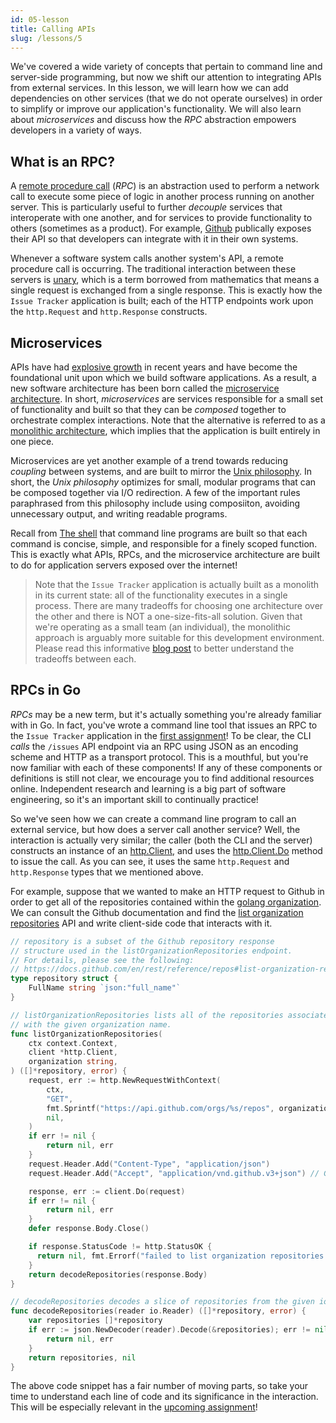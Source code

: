 ```yaml
---
id: 05-lesson
title: Calling APIs
slug: /lessons/5
---
```


We've covered a wide variety of concepts that pertain to command line
and server-side programming, but now we shift our attention to integrating
APIs from external services. In this lesson, we will learn how we can add
dependencies on other services (that we do not operate ourselves) in
order to simplify or improve our application's functionality. We will
also learn about *microservices* and discuss how the *RPC* abstraction
empowers developers in a variety of ways.

## What is an RPC?

A [remote procedure call][1] (*RPC*) is an abstraction used to perform
a network call to execute some piece of logic in another process running
on another server. This is particularly useful to further *decouple*
services that interoperate with one another, and for services to provide
functionality to others (sometimes as a product). For example, [Github][2]
publically exposes their API so that developers can integrate with it in
their own systems.

Whenever a software system calls another system's API, a remote procedure
call is occurring. The traditional interaction between these servers is
[unary][3], which is a term borrowed from mathematics that means a single
request is exchanged from a single response. This is exactly how the
`Issue Tracker` application is built; each of the HTTP endpoints work
upon the `http.Request` and `http.Response` constructs.

  [1]: https://en.wikipedia.org/wiki/Remote_procedure_call
  [2]: https://docs.github.com/en/rest
  [3]: https://en.wikipedia.org/wiki/Unary_operation

## Microservices

APIs have had [explosive growth][4] in recent years and have become the
foundational unit upon which we build software applications. As a result,
a new software architecture has been born called the [microservice
architecture][5]. In short, *microservices* are services responsible for
a small set of functionality and built so that they can be *composed* together
to orchestrate complex interactions. Note that the alternative is referred to
as a [monolithic architecture][6], which implies that the application is built
entirely in one piece.

Microservices are yet another example of a trend towards reducing *coupling*
between systems, and are built to mirror the [Unix philosophy][7]. In short,
the *Unix philosophy* optimizes for small, modular programs that can be composed
together via I/O redirection. A few of the important rules paraphrased from this
philosophy include using composiiton, avoiding unnecessary output, and writing
readable programs.

Recall from [The shell](./01-lesson.md) that command line programs are built so
that each command is concise, simple, and responsible for a finely scoped function.
This is exactly what APIs, RPCs, and the microservice architecture are built to do
for application servers exposed over the internet!

> Note that the `Issue Tracker` application is actually built as a monolith in
> its current state: all of the functionality executes in a single process. There
> are many tradeoffs for choosing one architecture over the other and there is
> NOT a one-size-fits-all solution. Given that we're operating as a small team
> (an individual), the monolithic approach is arguably more suitable for this
> development environment. Please read this informative [blog post][8] to better
> understand the tradeoffs between each.

  [4]: https://www.programmableweb.com/news/apis-show-faster-growth-rate-2019-previous-years/research/2019/07/17
  [5]: https://microservices.io
  [6]: https://whatis.techtarget.com/definition/monolithic-architecture
  [7]: https://en.wikipedia.org/wiki/Unix_philosophy
  [8]: https://www.n-ix.com/microservices-vs-monolith-which-architecture-best-choice-your-business

## RPCs in Go

*RPCs* may be a new term, but it's actually something you're already familiar with
in Go. In fact, you've wrote a command line tool that issues an RPC to the `Issue
Tracker` application in the [first assignment](./01-assignment)! To be clear, the
CLI *calls* the `/issues` API endpoint via an RPC using JSON as an encoding scheme
and HTTP as a transport protocol. This is a mouthful, but you're now familiar with each
of these components! If any of these components or definitions is still not clear, we
encourage you to find additional resources online. Independent research and learning is
a big part of software engineering, so it's an important skill to continually practice!

So we've seen how we can create a command line program to call an external service, but
how does a server call another service? Well, the interaction is actually very similar;
the caller (both the CLI and the server) constructs an instance of an [http.Client][9],
and uses the [http.Client.Do][10] method to issue the call. As you can see, it uses
the same `http.Request` and `http.Response` types that we mentioned above.

For example, suppose that we wanted to make an HTTP request to Github in order to get
all of the repositories contained within the [golang organization][11]. We can consult
the Github documentation and find the [list organization repositories][12] API and write
client-side code that interacts with it.

```go
// repository is a subset of the Github repository response
// structure used in the listOrganizationRepositories endpoint.
// For details, please see the following:
// https://docs.github.com/en/rest/reference/repos#list-organization-repositories
type repository struct {
    FullName string `json:"full_name"`
}

// listOrganizationRepositories lists all of the repositories associated
// with the given organization name.
func listOrganizationRepositories(
    ctx context.Context,
    client *http.Client,
    organization string,
) ([]*repository, error) {
	request, err := http.NewRequestWithContext(
		ctx,
		"GET",
        fmt.Sprintf("https://api.github.com/orgs/%s/repos", organization),
		nil,
	)
	if err != nil {
		return nil, err
	}
	request.Header.Add("Content-Type", "application/json")
	request.Header.Add("Accept", "application/vnd.github.v3+json") // Github API recommendation

	response, err := client.Do(request)
	if err != nil {
		return nil, err
	}
	defer response.Body.Close()

	if response.StatusCode != http.StatusOK {
      return nil, fmt.Errorf("failed to list organization repositories: %v", response.StatusCode)
	}
    return decodeRepositories(response.Body)
}

// decodeRepositories decodes a slice of repositories from the given io.Reader.
func decodeRepositories(reader io.Reader) ([]*repository, error) {
    var repositories []*repository
	if err := json.NewDecoder(reader).Decode(&repositories); err != nil {
		return nil, err
	}
	return repositories, nil
}
```

The above code snippet has a fair number of moving parts, so take your time to
understand each line of code and its significance in the interaction. This will be
especially relevant in the [upcoming assignment](./05-assignment.md)!

  [9]: https://golang.org/pkg/net/http/#Client
  [10]: https://golang.org/pkg/net/http/#Client.Do
  [11]: https://github.com/golang
  [12]: https://docs.github.com/en/rest/reference/repos#list-organization-repositories
